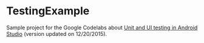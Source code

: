 # TestingExample

Sample project for the Google Codelabs about [Unit and UI testing in Android Studio](https://codelabs.developers.google.com/codelabs/android-studio-testing/index.html) (version updated on 12/20/2015).
